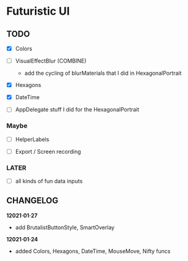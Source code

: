 # Futuristic UI


## TODO
- [x] Colors
- [ ] VisualEffectBlur (COMBINE)
	- add the cycling of blurMaterials that I did in HexagonalPortrait
- [x] Hexagons
- [x] DateTime

- [ ] AppDelegate stuff I did for the HexagonalPortrait

### Maybe
- [ ] HelperLabels
- [ ] Export / Screen recording


### LATER
- [ ] all kinds of fun data inputs 

## CHANGELOG

**12021·01·27**
- add BrutalistButtonStyle, SmartOverlay

**12021·01·24**
- added Colors, Hexagons, DateTime, MouseMove, Nifty funcs 
